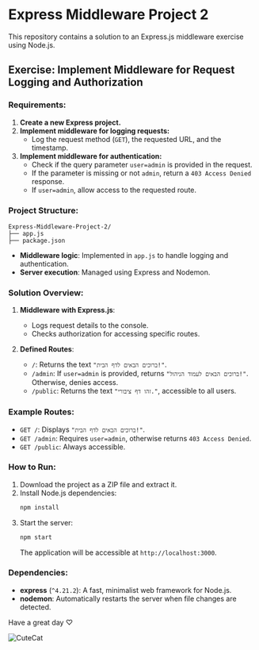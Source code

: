 # Express Middleware Project 2

This repository contains a solution to an Express.js middleware exercise using Node.js.

## Exercise: Implement Middleware for Request Logging and Authorization

### Requirements:
1. **Create a new Express project.**
2. **Implement middleware for logging requests:**
   - Log the request method (`GET`), the requested URL, and the timestamp.
3. **Implement middleware for authentication:**
   - Check if the query parameter `user=admin` is provided in the request.
   - If the parameter is missing or not `admin`, return a `403 Access Denied` response.
   - If `user=admin`, allow access to the requested route.

### Project Structure:
```plaintext
Express-Middleware-Project-2/
├── app.js
├── package.json
```
- **Middleware logic**: Implemented in `app.js` to handle logging and authentication.
- **Server execution**: Managed using Express and Nodemon.

### Solution Overview:

1. **Middleware with Express.js**:
   - Logs request details to the console.
   - Checks authorization for accessing specific routes.

2. **Defined Routes**:
   - `/`: Returns the text `"ברוכים הבאים לדף הבית!"`.
   - `/admin`: If `user=admin` is provided, returns `"ברוכים הבאים לעמוד הניהול!"`. Otherwise, denies access.
   - `/public`: Returns the text `"זהו דף ציבורי."`, accessible to all users.

### Example Routes:
- `GET /`: Displays `"ברוכים הבאים לדף הבית!"`.
- `GET /admin`: Requires `user=admin`, otherwise returns `403 Access Denied`.
- `GET /public`: Always accessible.

### How to Run:
1. Download the project as a ZIP file and extract it.
2. Install Node.js dependencies:
   ```bash
   npm install
   ```
3. Start the server:
   ```bash
   npm start
   ```
   The application will be accessible at `http://localhost:3000`.

### Dependencies:
- **express** (`^4.21.2`): A fast, minimalist web framework for Node.js.
- **nodemon**: Automatically restarts the server when file changes are detected.

Have a great day ♡



![CuteCat](https://github.com/user-attachments/assets/829711bc-b2ed-46ea-b09a-b7825d51b2fe)
